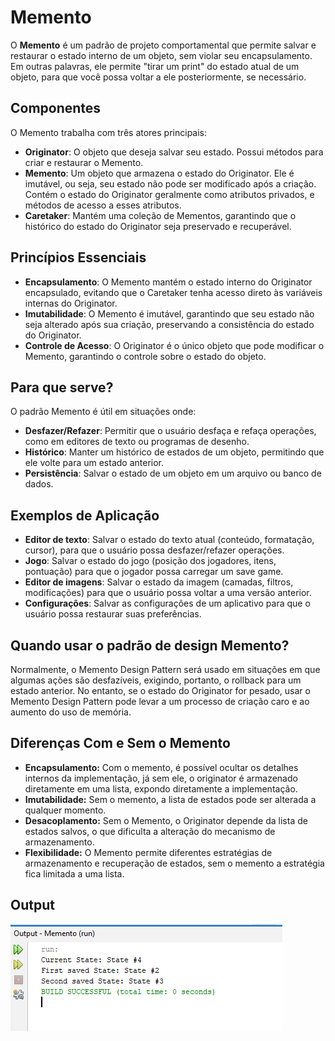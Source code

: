 # Memento

O **Memento** é um padrão de projeto comportamental que permite salvar e restaurar o estado interno de um objeto, sem violar seu encapsulamento. Em outras palavras, ele permite "tirar um print" do estado atual de um objeto, para que você possa voltar a ele posteriormente, se necessário.

## Componentes
O Memento trabalha com três atores principais:

- **Originator**: O objeto que deseja salvar seu estado. Possui métodos para criar e restaurar o Memento.
- **Memento**: Um objeto que armazena o estado do Originator. Ele é imutável, ou seja, seu estado não pode ser modificado após a criação. Contém o estado do Originator geralmente como atributos privados, e métodos de acesso a esses atributos.
- **Caretaker**: Mantém uma coleção de Mementos, garantindo que o histórico do estado do Originator seja preservado e recuperável.

## Princípios Essenciais

- **Encapsulamento**: O Memento mantém o estado interno do Originator encapsulado, evitando que o Caretaker tenha acesso direto às variáveis internas do Originator.
- **Imutabilidade**: O Memento é imutável, garantindo que seu estado não seja alterado após sua criação, preservando a consistência do estado do Originator.
- **Controle de Acesso**: O Originator é o único objeto que pode modificar o Memento, garantindo o controle sobre o estado do objeto.

## Para que serve?

O padrão Memento é útil em situações onde:

- **Desfazer/Refazer**: Permitir que o usuário desfaça e refaça operações, como em editores de texto ou programas de desenho.
- **Histórico**: Manter um histórico de estados de um objeto, permitindo que ele volte para um estado anterior.
- **Persistência**: Salvar o estado de um objeto em um arquivo ou banco de dados.

## Exemplos de Aplicação

- **Editor de texto**: Salvar o estado do texto atual (conteúdo, formatação, cursor), para que o usuário possa desfazer/refazer operações.
- **Jogo**: Salvar o estado do jogo (posição dos jogadores, itens, pontuação) para que o jogador possa carregar um save game.
- **Editor de imagens**: Salvar o estado da imagem (camadas, filtros, modificações) para que o usuário possa voltar a uma versão anterior.
- **Configurações**: Salvar as configurações de um aplicativo para que o usuário possa restaurar suas preferências.

## Quando usar o padrão de design Memento?
Normalmente, o Memento Design Pattern será usado em situações em que algumas ações são desfazíveis, exigindo, portanto, o rollback para um estado anterior. No entanto, se o estado do Originator for pesado, usar o Memento Design Pattern pode levar a um processo de criação caro e ao aumento do uso de memória.



## Diferenças Com e Sem o Memento
- **Encapsulamento:** Com o memento, é possível ocultar os detalhes internos da implementação, já sem ele, o originator é armazenado diretamente em uma lista, expondo diretamente a implementação. 
- **Imutabilidade:** Sem o memento, a lista de estados pode ser alterada a qualquer momento.
- **Desacoplamento:** Sem o Memento, o Originator depende da lista de estados salvos, o que dificulta a alteração do mecanismo de armazenamento.
- **Flexibilidade:** O Memento permite diferentes estratégias de armazenamento e recuperação de estados, sem o memento a estratégia fica limitada a uma lista.



## Output
![Output](images/memento.png)
